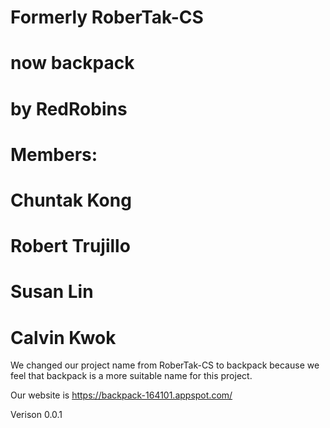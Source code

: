 # Formerly RoberTak-CS
# now backpack
# by RedRobins
# Members:
#       Chuntak Kong
#       Robert Trujillo
#       Susan Lin
#       Calvin Kwok
   
We changed our project name from RoberTak-CS to backpack because 
we feel that backpack is a more suitable name for this project.

Our website is https://backpack-164101.appspot.com/

Verison 0.0.1

